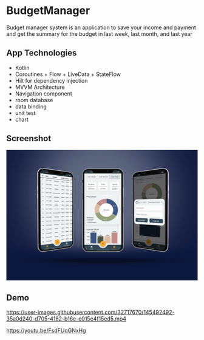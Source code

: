 # BudgetManager
Budget manager system is an application to save your income and payment and get the summary for the budget in last week, last month, and last year 

## App Technologies
* Kotlin 
*  Coroutines + Flow + LiveData + StateFlow
* Hilt for dependency injection
* MVVM Architecture
* Navigation component
* room database
* data binding
* unit test
* chart

## Screenshot

![Alt text](https://github.com/Ahmed7Elsawy/BudgetManager/blob/master/budget.png?raw=true "Optional Title")
 

## Demo

https://user-images.githubusercontent.com/32717670/145492492-35a0d240-d705-4162-b16e-e015e4f15ed5.mp4


https://youtu.be/FsdFUqGNxHg
